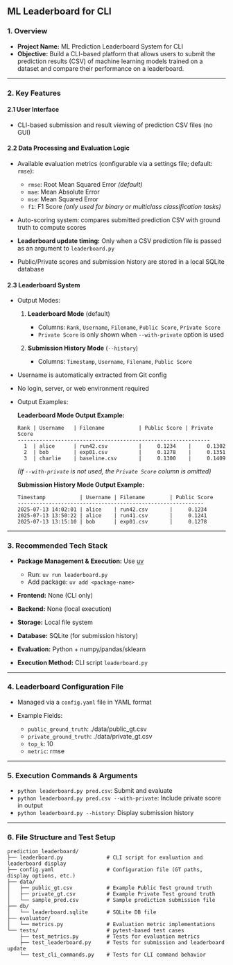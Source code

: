 ## ML Leaderboard for CLI

### 1. Overview

* **Project Name:** ML Prediction Leaderboard System for CLI
* **Objective:** Build a CLI-based platform that allows users to submit the prediction results (CSV) of machine learning models trained on a dataset and compare their performance on a leaderboard.

---

### 2. Key Features

#### 2.1 User Interface

* CLI-based submission and result viewing of prediction CSV files (no GUI)

#### 2.2 Data Processing and Evaluation Logic

* Available evaluation metrics (configurable via a settings file; default: `rmse`):

  * `rmse`: Root Mean Squared Error *(default)*
  * `mae`: Mean Absolute Error
  * `mse`: Mean Squared Error
  * `f1`: F1 Score *(only used for binary or multiclass classification tasks)*

* Auto-scoring system: compares submitted prediction CSV with ground truth to compute scores

* **Leaderboard update timing:** Only when a CSV prediction file is passed as an argument to `leaderboard.py`

* Public/Private scores and submission history are stored in a local SQLite database

#### 2.3 Leaderboard System

* Output Modes:

  1. **Leaderboard Mode** (default)

     * Columns: `Rank`, `Username`, `Filename`, `Public Score`, `Private Score`
     * `Private Score` is only shown when `--with-private` option is used

  2. **Submission History Mode** (`--history`)

     * Columns: `Timestamp`, `Username`, `Filename`, `Public Score`

* Username is automatically extracted from Git config

* No login, server, or web environment required

* Output Examples:

  **Leaderboard Mode Output Example:**

  ```
  Rank | Username   | Filename           | Public Score | Private Score
  --------------------------------------------------------------
    1  | alice      | run42.csv          |     0.1234    |     0.1302
    2  | bob        | exp01.csv          |     0.1278    |     0.1351
    3  | charlie    | baseline.csv       |     0.1300    |     0.1409
  ```

  *(If `--with-private` is not used, the `Private Score` column is omitted)*

  **Submission History Mode Output Example:**

  ```
  Timestamp           | Username | Filename        | Public Score
  ------------------------------------------------------------
  2025-07-13 14:02:01 | alice    | run42.csv       |     0.1234
  2025-07-13 13:50:22 | alice    | run41.csv       |     0.1241
  2025-07-13 13:15:10 | bob      | exp01.csv       |     0.1278
  ```

---

### 3. Recommended Tech Stack

* **Package Management & Execution:** Use [uv](https://github.com/astral-sh/uv)

  * Run: `uv run leaderboard.py`
  * Add package: `uv add <package-name>`

* **Frontend:** None (CLI only)

* **Backend:** None (local execution)

* **Storage:** Local file system

* **Database:** SQLite (for submission history)

* **Evaluation:** Python + numpy/pandas/sklearn

* **Execution Method:** CLI script `leaderboard.py`

---

### 4. Leaderboard Configuration File

* Managed via a `config.yaml` file in YAML format
* Example Fields:

  * `public_ground_truth`: ./data/public\_gt.csv
  * `private_ground_truth`: ./data/private\_gt.csv
  * `top_k`: 10
  * `metric`: rmse

---

### 5. Execution Commands & Arguments

* `python leaderboard.py pred.csv`: Submit and evaluate
* `python leaderboard.py pred.csv --with-private`: Include private score in output
* `python leaderboard.py --history`: Display submission history

---

### 6. File Structure and Test Setup

```
prediction_leaderboard/
├── leaderboard.py              # CLI script for evaluation and leaderboard display
├── config.yaml                 # Configuration file (GT paths, display options, etc.)
├── data/
│   ├── public_gt.csv           # Example Public Test ground truth
│   ├── private_gt.csv          # Example Private Test ground truth
│   └── sample_pred.csv         # Sample prediction submission file
├── db/
│   └── leaderboard.sqlite      # SQLite DB file
├── evaluator/
│   └── metrics.py              # Evaluation metric implementations
└── tests/                      # pytest-based test cases
    ├── test_metrics.py         # Tests for evaluation metrics
    ├── test_leaderboard.py     # Tests for submission and leaderboard update
    └── test_cli_commands.py    # Tests for CLI command behavior
```
